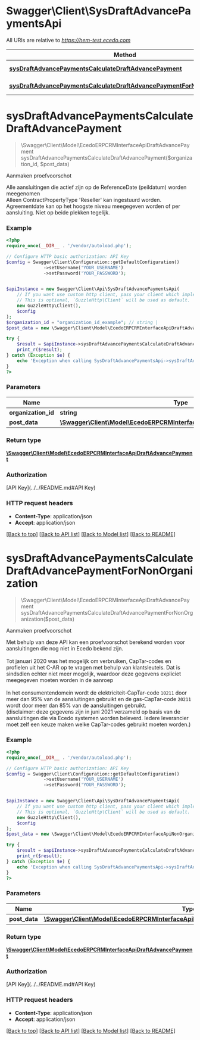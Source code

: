 # Swagger\Client\SysDraftAdvancePaymentsApi

All URIs are relative to *https://hem-test.ecedo.com*

Method | HTTP request | Description
------------- | ------------- | -------------
[**sysDraftAdvancePaymentsCalculateDraftAdvancePayment**](SysDraftAdvancePaymentsApi.md#sysDraftAdvancePaymentsCalculateDraftAdvancePayment) | **POST** /sysapi/v1.0/organizations/{organizationId}/draftadvancepayments | Aanmaken proefvoorschot
[**sysDraftAdvancePaymentsCalculateDraftAdvancePaymentForNonOrganization**](SysDraftAdvancePaymentsApi.md#sysDraftAdvancePaymentsCalculateDraftAdvancePaymentForNonOrganization) | **POST** /sysapi/v1.0/draftadvancepayments | Aanmaken proefvoorschot


# **sysDraftAdvancePaymentsCalculateDraftAdvancePayment**
> \Swagger\Client\Model\EcedoERPCRMInterfaceApiDraftAdvancePayment sysDraftAdvancePaymentsCalculateDraftAdvancePayment($organization_id, $post_data)

Aanmaken proefvoorschot

Alle aansluitingen die actief zijn op de ReferenceDate (peildatum) worden meegenomen<br />  Alleen ContractPropertyType 'Reseller' kan ingestuurd worden.  Agreementdate kan op het hoogste niveau meegegeven worden of per aansluiting. Niet op beide plekken tegelijk.

### Example
```php
<?php
require_once(__DIR__ . '/vendor/autoload.php');

// Configure HTTP basic authorization: API Key
$config = Swagger\Client\Configuration::getDefaultConfiguration()
              ->setUsername('YOUR_USERNAME')
              ->setPassword('YOUR_PASSWORD');


$apiInstance = new Swagger\Client\Api\SysDraftAdvancePaymentsApi(
    // If you want use custom http client, pass your client which implements `GuzzleHttp\ClientInterface`.
    // This is optional, `GuzzleHttp\Client` will be used as default.
    new GuzzleHttp\Client(),
    $config
);
$organization_id = "organization_id_example"; // string | 
$post_data = new \Swagger\Client\Model\EcedoERPCRMInterfaceApiDraftAdvancePaymentPostData(); // \Swagger\Client\Model\EcedoERPCRMInterfaceApiDraftAdvancePaymentPostData | 

try {
    $result = $apiInstance->sysDraftAdvancePaymentsCalculateDraftAdvancePayment($organization_id, $post_data);
    print_r($result);
} catch (Exception $e) {
    echo 'Exception when calling SysDraftAdvancePaymentsApi->sysDraftAdvancePaymentsCalculateDraftAdvancePayment: ', $e->getMessage(), PHP_EOL;
}
?>
```

### Parameters

Name | Type | Description  | Notes
------------- | ------------- | ------------- | -------------
 **organization_id** | **string**|  |
 **post_data** | [**\Swagger\Client\Model\EcedoERPCRMInterfaceApiDraftAdvancePaymentPostData**](../Model/EcedoERPCRMInterfaceApiDraftAdvancePaymentPostData.md)|  |

### Return type

[**\Swagger\Client\Model\EcedoERPCRMInterfaceApiDraftAdvancePayment**](../Model/EcedoERPCRMInterfaceApiDraftAdvancePayment.md)

### Authorization

[API Key](../../README.md#API Key)

### HTTP request headers

 - **Content-Type**: application/json
 - **Accept**: application/json

[[Back to top]](#) [[Back to API list]](../../README.md#documentation-for-api-endpoints) [[Back to Model list]](../../README.md#documentation-for-models) [[Back to README]](../../README.md)

# **sysDraftAdvancePaymentsCalculateDraftAdvancePaymentForNonOrganization**
> \Swagger\Client\Model\EcedoERPCRMInterfaceApiDraftAdvancePayment sysDraftAdvancePaymentsCalculateDraftAdvancePaymentForNonOrganization($post_data)

Aanmaken proefvoorschot

Met behulp van deze API kan een proefvoorschot berekend worden voor aansluitingen die nog niet in Ecedo bekend zijn.<br /><br />  Tot januari 2020 was het mogelijk om verbruiken, CapTar-codes en profielen uit het C-AR op te vragen met behulp van klantsleutels. Dat is sindsdien echter niet meer mogelijk, waardoor deze gegevens expliciet meegegeven moeten worden in de aanroep<br /><br />  In het consumentendomein wordt de elektriciteit-CapTar-code `10211` door meer dan 95% van de aansluitingen gebruikt en de gas-CapTar-code `20211` wordt door meer dan 85% van de aansluitingen gebruikt.<br />  (disclaimer: deze gegevens zijn in juni 2021 verzameld op basis van de aansluitingen die via Ecedo systemen worden beleverd. Iedere leverancier moet zelf een keuze maken welke CapTar-codes gebruikt moeten worden.)<br />

### Example
```php
<?php
require_once(__DIR__ . '/vendor/autoload.php');

// Configure HTTP basic authorization: API Key
$config = Swagger\Client\Configuration::getDefaultConfiguration()
              ->setUsername('YOUR_USERNAME')
              ->setPassword('YOUR_PASSWORD');


$apiInstance = new Swagger\Client\Api\SysDraftAdvancePaymentsApi(
    // If you want use custom http client, pass your client which implements `GuzzleHttp\ClientInterface`.
    // This is optional, `GuzzleHttp\Client` will be used as default.
    new GuzzleHttp\Client(),
    $config
);
$post_data = new \Swagger\Client\Model\EcedoERPCRMInterfaceApiNonOrganizationDraftAdvancePaymentPostData(); // \Swagger\Client\Model\EcedoERPCRMInterfaceApiNonOrganizationDraftAdvancePaymentPostData | 

try {
    $result = $apiInstance->sysDraftAdvancePaymentsCalculateDraftAdvancePaymentForNonOrganization($post_data);
    print_r($result);
} catch (Exception $e) {
    echo 'Exception when calling SysDraftAdvancePaymentsApi->sysDraftAdvancePaymentsCalculateDraftAdvancePaymentForNonOrganization: ', $e->getMessage(), PHP_EOL;
}
?>
```

### Parameters

Name | Type | Description  | Notes
------------- | ------------- | ------------- | -------------
 **post_data** | [**\Swagger\Client\Model\EcedoERPCRMInterfaceApiNonOrganizationDraftAdvancePaymentPostData**](../Model/EcedoERPCRMInterfaceApiNonOrganizationDraftAdvancePaymentPostData.md)|  |

### Return type

[**\Swagger\Client\Model\EcedoERPCRMInterfaceApiDraftAdvancePayment**](../Model/EcedoERPCRMInterfaceApiDraftAdvancePayment.md)

### Authorization

[API Key](../../README.md#API Key)

### HTTP request headers

 - **Content-Type**: application/json
 - **Accept**: application/json

[[Back to top]](#) [[Back to API list]](../../README.md#documentation-for-api-endpoints) [[Back to Model list]](../../README.md#documentation-for-models) [[Back to README]](../../README.md)

